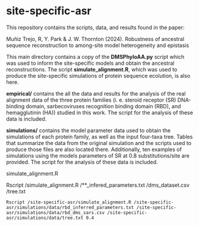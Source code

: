 # site-specific-asr

This repository contains the scripts, data, and results found in the paper:

Muñiz Trejo, R, Y. Park & J. W. Thornton (2024). Robustness of ancestral sequence 
reconstruction to among-site model heterogeneity and epistasis

This main directory contains a copy of the **DMSPhyloAA.py** script which was used
to inform the site-specific models and obtain the ancestral reconstructions. The
script **simulate_alignment.R**, which was used to produce the site-specific
simulations of protein sequence ecolution, is also here. 

**empirical/** contains the all the data and results for the 
analysis of the real alignment data of the three protein families (i. e. steroid
receptor (SR) DNA-binding domain, sarbecoviruses recognition binding domain (RBD), and 
hemagglutinin (HA)) studied in this work. The script for the analysis of these data
is included.

**simulations/** contains the model parameter data used to obtain
the simulations of each protein family, as well as the input four-taxa tree. Tables
that summarize the data from the original simulation and the scripts used to produce
those files are also located there. Additionally, ten examples of simulations using
the models parameters of SR at 0.8 substitutions/site are provided. The script for 
the analysis of these data is included.

simulate_alignment.R

Rscript <path to script>/simulate_alignment.R 
<path to data>/**_infered_parameters.txt
<path to data>/dms_dataset.csv
<path to data>/tree.txt
<insert branch length value>

`Rscript /site-specific-asr/simulate_alignment.R /site-specific-asr/simulations/data/rbd_inferred_parameters.txt /site-specific-asr/simulations/data/rbd_dms_sars.csv /site-specific-asr/simulations/data/tree.txt 0.4`

